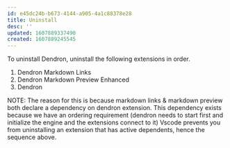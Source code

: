 ```yaml
---
id: e45dc24b-b673-4144-a905-4a1c88378e28
title: Uninstall
desc: ''
updated: 1607889337490
created: 1607889245545
---
```

To uninstall Dendron, uninstall the following extensions in order.

1. Dendron Markdown Links
2. Dendron Markdown Preview Enhanced
3. Dendron

NOTE: The reason for this is because markdown links & markdown preview both declare a dependency on dendron extension. This dependency exists because we have an ordering requirement (dendron needs to start first and initialize the engine and the extensions connect to it) Vscode prevents you from uninstalling an extension that has active dependents, hence the sequence above. 

